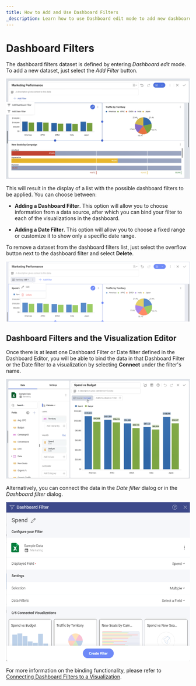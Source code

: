 ```yaml
---
title: How to Add and Use Dashboard Filters  
_description: Learn how to use Dashboard edit mode to add new dashboard filters in Slingshot Analytics.
---
```


# Dashboard Filters

The dashboard filters dataset is defined by entering *Dashboard edit*
mode. To add a new dataset, just select the *Add Filter* button.

![List of different filter options for dashboards](images/filter-options-dashboard.png)

This will result in the display of a list with the possible dashboard
filters to be applied. You can choose between:

  - **Adding a Dashboard Filter**. This option will allow you to choose
    information from a data source, after which you can bind your filter
    to each of the visualizations in the dashboard.

  - **Adding a Date Filter**. This option will allow you to choose a
    fixed range or customize it to show only a specific date range.

To remove a dataset from the dashboard filters list, just select the
overflow button next to the dashboard filter and select **Delete**.

![Removing a dashboard filter with the delete option](images/delete-filter-option.png)

## Dashboard Filters and the Visualization Editor

Once there is at least one Dashboard Filter or Date filter defined in the Dashboard
Editor, you will be able to bind the data in that Dashboard Filter or the Date filter to a
visualization by selecting **Connect** under the filter's name. 

![Connecting to a dashboard filter in the visualization editor](images/dashboard-filter-connection-option-visualization-editor.png)

Alternatively, you can connect the data in the *Date filter* dialog or in the *Dashboard filter* dialog.

![A dashboard filter dialog](images/dashboard-filter-dialog-connect-option.png)

For more information on the binding functionality, please refer to
[Connecting Dashboard Filters to a Visualization](filters-connecting.md).
